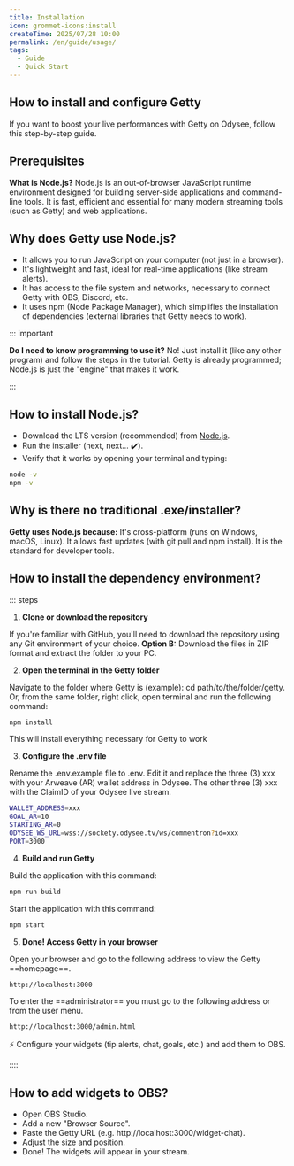 ```yaml
---
title: Installation
icon: grommet-icons:install
createTime: 2025/07/28 10:00
permalink: /en/guide/usage/
tags:
  - Guide
  - Quick Start
---
```


## How to install and configure Getty

If you want to boost your live performances with Getty on Odysee, follow this step-by-step guide.

## Prerequisites

**What is Node.js?** Node.js is an out-of-browser JavaScript runtime environment designed for building server-side applications and command-line tools. It is fast, efficient and essential for many modern streaming tools (such as Getty) and web applications.

## Why does Getty use Node.js?

- It allows you to run JavaScript on your computer (not just in a browser).
- It's lightweight and fast, ideal for real-time applications (like stream alerts).
- It has access to the file system and networks, necessary to connect Getty with OBS, Discord, etc.
- It uses npm (Node Package Manager), which simplifies the installation of dependencies (external libraries that Getty needs to work).

::: important

**Do I need to know programming to use it?** No! Just install it (like any other program) and follow the steps in the tutorial. Getty is already programmed; Node.js is just the "engine" that makes it work.

:::

## How to install Node.js?

- Download the LTS version (recommended) from [Node.js](https://nodejs.org/).
- Run the installer (next, next... ✔️).
- Verify that it works by opening your terminal and typing:

```sh
node -v
npm -v
```

## Why is there no traditional .exe/installer?

**Getty uses Node.js because:** It's cross-platform (runs on Windows, macOS, Linux). It allows fast updates (with git pull and npm install). It is the standard for developer tools.

## How to install the dependency environment?

::: steps

1. **Clone or download the repository**

If you're familiar with GitHub, you'll need to download the repository using any Git environment of your choice. **Option B:** Download the files in ZIP format and extract the folder to your PC.

2. **Open the terminal in the Getty folder**

Navigate to the folder where Getty is (example): cd path/to/the/folder/getty. Or, from the same folder, right click, open terminal and run the following command:

```sh
npm install
```

This will install everything necessary for Getty to work

3. **Configure the .env file**

Rename the .env.example file to .env. Edit it and replace the three (3) xxx with your Arweave (AR) wallet address in Odysee. The other three (3) xxx with the ClaimID of your Odysee live stream.

```sh
WALLET_ADDRESS=xxx
GOAL_AR=10
STARTING_AR=0
ODYSEE_WS_URL=wss://sockety.odysee.tv/ws/commentron?id=xxx
PORT=3000
```

4. **Build and run Getty**

Build the application with this command:

```sh
npm run build
```
Start the application with this command:

```sh
npm start
```

5. **Done! Access Getty in your browser**

Open your browser and go to the following address to view the Getty ==homepage==.

```sh
http://localhost:3000
```

To enter the ==administrator== you must go to the following address or from the user menu.

```sh
http://localhost:3000/admin.html
```

⚡ Configure your widgets (tip alerts, chat, goals, etc.) and add them to OBS.

::::

## How to add widgets to OBS?

- Open OBS Studio.
- Add a new "Browser Source".
- Paste the Getty URL (e.g. http://localhost:3000/widget-chat).
- Adjust the size and position.
- Done! The widgets will appear in your stream.
